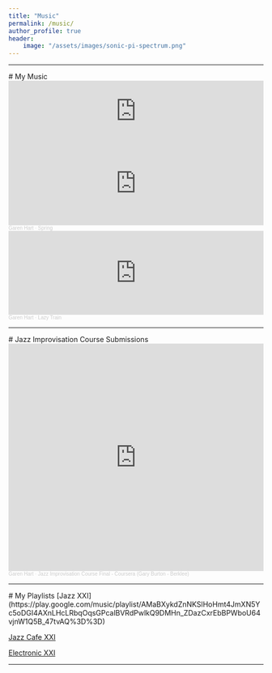 ```yaml
---
title: "Music"
permalink: /music/
author_profile: true
header:
    image: "/assets/images/sonic-pi-spectrum.png"
---
```

<hr>
# My Music
<iframe style="border: 0; width: 100%; height: 120px;" src="https://bandcamp.com/EmbeddedPlayer/track=3788267235/size=large/bgcol=ffffff/linkcol=0687f5/tracklist=false/artwork=small/transparent=true/" seamless><a href="http://garenhart.bandcamp.com/track/hopopono-sonic-pi-version">Hopopono - Sonic Pi version by Garen Hart</a></iframe>

<iframe width="100%" height="166" scrolling="no" frameborder="no" allow="autoplay" src="https://w.soundcloud.com/player/?url=https%3A//api.soundcloud.com/tracks/266065631&color=%23ff5500&auto_play=false&hide_related=false&show_comments=true&show_user=true&show_reposts=false&show_teaser=true"></iframe><div style="font-size: 10px; color: #cccccc;line-break: anywhere;word-break: normal;overflow: hidden;white-space: nowrap;text-overflow: ellipsis; font-family: Interstate,Lucida Grande,Lucida Sans Unicode,Lucida Sans,Garuda,Verdana,Tahoma,sans-serif;font-weight: 100;"><a href="https://soundcloud.com/garenhart" title="Garen Hart" target="_blank" style="color: #cccccc; text-decoration: none;">Garen Hart</a> · <a href="https://soundcloud.com/garenhart/spring" title="Spring" target="_blank" style="color: #cccccc; text-decoration: none;">Spring</a></div>

<iframe width="100%" height="166" scrolling="no" frameborder="no" allow="autoplay" src="https://w.soundcloud.com/player/?url=https%3A//api.soundcloud.com/tracks/293842063&color=%23ff5500&auto_play=false&hide_related=false&show_comments=true&show_user=true&show_reposts=false&show_teaser=true"></iframe><div style="font-size: 10px; color: #cccccc;line-break: anywhere;word-break: normal;overflow: hidden;white-space: nowrap;text-overflow: ellipsis; font-family: Interstate,Lucida Grande,Lucida Sans Unicode,Lucida Sans,Garuda,Verdana,Tahoma,sans-serif;font-weight: 100;"><a href="https://soundcloud.com/garenhart" title="Garen Hart" target="_blank" style="color: #cccccc; text-decoration: none;">Garen Hart</a> · <a href="https://soundcloud.com/garenhart/lazy-train" title="Lazy Train" target="_blank" style="color: #cccccc; text-decoration: none;">Lazy Train</a></div>
<hr>
# Jazz Improvisation Course Submissions
<iframe width="100%" height="450" scrolling="no" frameborder="no" allow="autoplay" src="https://w.soundcloud.com/player/?url=https%3A//api.soundcloud.com/playlists/1068625660&color=%23ff5500&auto_play=false&hide_related=false&show_comments=true&show_user=true&show_reposts=false&show_teaser=true"></iframe><div style="font-size: 10px; color: #cccccc;line-break: anywhere;word-break: normal;overflow: hidden;white-space: nowrap;text-overflow: ellipsis; font-family: Interstate,Lucida Grande,Lucida Sans Unicode,Lucida Sans,Garuda,Verdana,Tahoma,sans-serif;font-weight: 100;"><a href="https://soundcloud.com/garenhart" title="Garen Hart" target="_blank" style="color: #cccccc; text-decoration: none;">Garen Hart</a> · <a href="https://soundcloud.com/garenhart/sets/jazz-improvisation-course-1" title="Jazz Improvisation Course Final - Coursera (Gary Burton - Berklee)" target="_blank" style="color: #cccccc; text-decoration: none;">Jazz Improvisation Course Final - Coursera (Gary Burton - Berklee)</a></div>
<hr>
# My Playlists
[Jazz XXI](https://play.google.com/music/playlist/AMaBXykdZnNKSlHoHmt4JmXN5Yc5oDGI4AXnLHcLRbqOqsGPcalBVRdPwlkQ9DMHn_ZDazCxrEbBPWboU64vjnW1Q5B_47tvAQ%3D%3D)

[Jazz Cafe XXI](https://play.google.com/music/playlist/AMaBXymxEofN3yboBWwlvBEqbSPqAsr3EPxkO_2UYl8LYjlx3KTVEEWadBZ6isppEzFisBYYQPLrXlSnxeiPDBV5G7LDIs8DBg%3D%3D)

[Electronic XXI](https://play.google.com/music/playlist/AMaBXymDJdLM1bhaKnlyGMjvzNzonZv2uMcr0cozmxOHDUYeR52WLjKHXg0BdoAqdUCkJ3TPsAgvMJy0UVQ1_86eZlbpsP7E5Q%3D%3D)

<hr>
